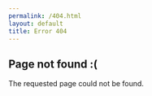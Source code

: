 ```yaml
---
permalink: /404.html
layout: default
title: Error 404
---
```

## **Page not found :(**

The requested page could not be found.
